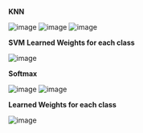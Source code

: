 **KNN**


![image](https://user-images.githubusercontent.com/62698742/219967620-ab15f42b-bfc8-4993-9127-44a7c939e73f.png)
![image](https://user-images.githubusercontent.com/62698742/219967640-532e9364-38c8-47f0-bb4b-9d941a26314d.png)
![image](https://user-images.githubusercontent.com/62698742/219967650-3a3c803a-6ec5-4aba-9098-306ebfca44b4.png)

**SVM**
**Learned Weights for each class**

![image](https://user-images.githubusercontent.com/62698742/219967478-bb2cb882-7aca-44ce-a46e-4cf5ca0f4379.png)


**Softmax**

![image](https://user-images.githubusercontent.com/62698742/219967335-7e591937-ad87-4f39-b811-59a84a7079e8.png)
![image](https://user-images.githubusercontent.com/62698742/219967414-c0122953-e249-4bad-8ad4-179809739844.png)

**Learned Weights for each class**

![image](https://user-images.githubusercontent.com/62698742/219967360-0b45688f-c01a-4acd-bce0-0ccdf09a38bd.png)
